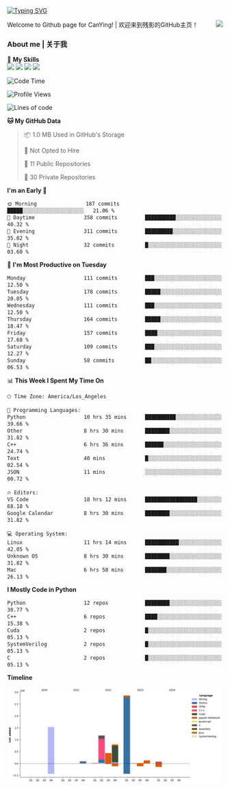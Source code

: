 [![Typing SVG](https://readme-typing-svg.herokuapp.com?size=25&duration=3500&color=00FFFF&vCenter=true&width=250&height=40&lines=Hi+Welcome+%F0%9F%91%8B%F0%9F%8F%BB;I'm+CanYing|残影)](https://git.io/typing-svg)

<a href="#">
  <img align="right" src="https://github-readme-stats.vercel.app/api?username=CanYing0913&count_private=true&rank_icon=github&show_icons=true&bg_color=15,f2f7fd,E0EAFC&" />
</a>

Welcome to Github page for CanYing! | 欢迎来到残影的GitHub主页！

### About me | 关于我

🌟 **My Skills**  
![](https://img.shields.io/badge/-C-A8B9CC?style=flat-square&logo=C&logoColor=fff)
![](https://img.shields.io/badge/-C++-00599C?style=flat-square&logo=Cpp&logoColor=fff)
![](https://img.shields.io/badge/-Python-3776AB?style=flat-square&logo=Python&logoColor=fff)
![](https://img.shields.io/badge/-Linux-000000?style=flat-square&logo=Linux&logoColor=fff)

<!--START_SECTION:waka-->
![Code Time](http://img.shields.io/badge/Code%20Time-174%20hrs%207%20mins-blue)

![Profile Views](http://img.shields.io/badge/Profile%20Views-1-blue)

![Lines of code](https://img.shields.io/badge/From%20Hello%20World%20I%27ve%20Written-7.1%20million%20lines%20of%20code-blue)

**🐱 My GitHub Data** 

> 📦 1.0 MB Used in GitHub's Storage 
 > 
> 🚫 Not Opted to Hire
 > 
> 📜 11 Public Repositories 
 > 
> 🔑 30 Private Repositories 
 > 
**I'm an Early 🐤** 

```text
🌞 Morning                187 commits         █████░░░░░░░░░░░░░░░░░░░░   21.06 % 
🌆 Daytime                358 commits         ██████████░░░░░░░░░░░░░░░   40.32 % 
🌃 Evening                311 commits         █████████░░░░░░░░░░░░░░░░   35.02 % 
🌙 Night                  32 commits          █░░░░░░░░░░░░░░░░░░░░░░░░   03.60 % 
```
📅 **I'm Most Productive on Tuesday** 

```text
Monday                   111 commits         ███░░░░░░░░░░░░░░░░░░░░░░   12.50 % 
Tuesday                  178 commits         █████░░░░░░░░░░░░░░░░░░░░   20.05 % 
Wednesday                111 commits         ███░░░░░░░░░░░░░░░░░░░░░░   12.50 % 
Thursday                 164 commits         █████░░░░░░░░░░░░░░░░░░░░   18.47 % 
Friday                   157 commits         ████░░░░░░░░░░░░░░░░░░░░░   17.68 % 
Saturday                 109 commits         ███░░░░░░░░░░░░░░░░░░░░░░   12.27 % 
Sunday                   58 commits          ██░░░░░░░░░░░░░░░░░░░░░░░   06.53 % 
```


📊 **This Week I Spent My Time On** 

```text
🕑︎ Time Zone: America/Los_Angeles

💬 Programming Languages: 
Python                   10 hrs 35 mins      ██████████░░░░░░░░░░░░░░░   39.66 % 
Other                    8 hrs 30 mins       ████████░░░░░░░░░░░░░░░░░   31.82 % 
C++                      6 hrs 36 mins       ██████░░░░░░░░░░░░░░░░░░░   24.74 % 
Text                     40 mins             █░░░░░░░░░░░░░░░░░░░░░░░░   02.54 % 
JSON                     11 mins             ░░░░░░░░░░░░░░░░░░░░░░░░░   00.72 % 

🔥 Editors: 
VS Code                  18 hrs 12 mins      █████████████████░░░░░░░░   68.18 % 
Google Calendar          8 hrs 30 mins       ████████░░░░░░░░░░░░░░░░░   31.82 % 

💻 Operating System: 
Linux                    11 hrs 14 mins      ███████████░░░░░░░░░░░░░░   42.05 % 
Unknown OS               8 hrs 30 mins       ████████░░░░░░░░░░░░░░░░░   31.82 % 
Mac                      6 hrs 58 mins       ███████░░░░░░░░░░░░░░░░░░   26.13 % 
```

**I Mostly Code in Python** 

```text
Python                   12 repos            ████████░░░░░░░░░░░░░░░░░   30.77 % 
C++                      6 repos             ████░░░░░░░░░░░░░░░░░░░░░   15.38 % 
Cuda                     2 repos             █░░░░░░░░░░░░░░░░░░░░░░░░   05.13 % 
SystemVerilog            2 repos             █░░░░░░░░░░░░░░░░░░░░░░░░   05.13 % 
C                        2 repos             █░░░░░░░░░░░░░░░░░░░░░░░░   05.13 % 
```



**Timeline**

![Lines of Code chart](https://raw.githubusercontent.com/CanYing0913/CanYing0913/master/assets/bar_graph.png)


<!--END_SECTION:waka-->
